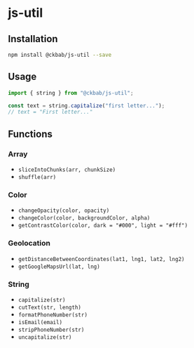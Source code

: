 # js-util

## Installation

```bash
npm install @ckbab/js-util --save
```

## Usage

```js
import { string } from "@ckbab/js-util";

const text = string.capitalize("first letter...");
// text = "First letter..."
```

## Functions

### Array

- `sliceIntoChunks(arr, chunkSize)`
- `shuffle(arr)`

### Color

- `changeOpacity(color, opacity)`
- `changeColor(color, backgroundColor, alpha)`
- `getContrastColor(color, dark = "#000", light = "#fff")`

### Geolocation

- `getDistanceBetweenCoordinates(lat1, lng1, lat2, lng2)`
- `getGoogleMapsUrl(lat, lng)`

### String

- `capitalize(str)`
- `cutText(str, length)`
- `formatPhoneNumber(str)`
- `isEmail(email)`
- `stripPhoneNumber(str)`
- `uncapitalize(str)`
